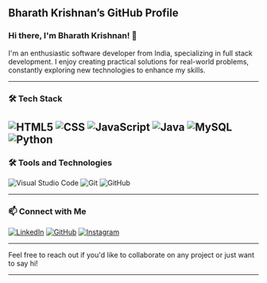 ## Bharath Krishnan’s GitHub Profile


### Hi there, I'm Bharath Krishnan! 👋

I'm an enthusiastic software developer from India, specializing in full stack development. I enjoy creating practical solutions for real-world problems, constantly exploring new technologies to enhance my skills.

---

### 🛠️ Tech Stack

![HTML5](https://img.shields.io/badge/-HTML5-E34F26?style=flat&logo=html5&logoColor=white)
![CSS](https://img.shields.io/badge/-CSS-1572B6?style=flat&logo=css3&logoColor=white)
![JavaScript](https://img.shields.io/badge/-JavaScript-F7DF1E?style=flat&logo=javascript&logoColor=white)
![Java](https://img.shields.io/badge/-Java-007396?style=flat&logo=java&logoColor=white)
![MySQL](https://img.shields.io/badge/-MySQL-4479A1?style=flat&logo=mysql&logoColor=white)
![Python](https://img.shields.io/badge/-Python-4479A1?style=flat&logo=python&logoColor=white)
---

### 🛠️ Tools and Technologies

![Visual Studio Code](https://img.shields.io/badge/-VSCode-007ACC?style=flat&logo=visual-studio-code&logoColor=white)
![Git](https://img.shields.io/badge/-Git-F05032?style=flat&logo=git&logoColor=white)
![GitHub](https://img.shields.io/badge/-GitHub-181717?style=flat&logo=github&logoColor=white)

---
### 📫 Connect with Me

[![LinkedIn](https://img.shields.io/badge/-LinkedIn-0A66C2?style=flat&logo=linkedin&logoColor=white)](https://www.linkedin.com/in/bharath-krishnan-124b24259/)
[![GitHub](https://img.shields.io/badge/-GitHub-181717?style=flat&logo=github&logoColor=white)](https://github.com/bharath-krishnan2145)
[![Instagram](https://img.shields.io/badge/-Instagram-E4405F?style=flat&logo=instagram&logoColor=white)](https://www.instagram.com/bharath_krishnan2104/)

---

Feel free to reach out if you'd like to collaborate on any project or just want to say hi!

---
